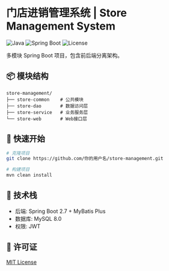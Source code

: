 # 门店进销管理系统 | Store Management System

![Java](https://img.shields.io/badge/Java-17%2B-blue)
![Spring Boot](https://img.shields.io/badge/Spring%20Boot-2.7-green)
![License](https://img.shields.io/badge/License-MIT-orange)

多模块 Spring Boot 项目，包含前后端分离架构。

## 📦 模块结构
```text
store-management/
├── store-common    # 公共模块
├── store-dao       # 数据访问层  
├── store-service   # 业务服务层
└── store-web       # Web接口层
```

## 🚀 快速开始
```bash
# 克隆项目
git clone https://github.com/你的用户名/store-management.git

# 构建项目
mvn clean install
```

## 🔧 技术栈
- 后端: Spring Boot 2.7 + MyBatis Plus
- 数据库: MySQL 8.0
- 权限: JWT

## 📄 许可证
[MIT License](LICENSE)
